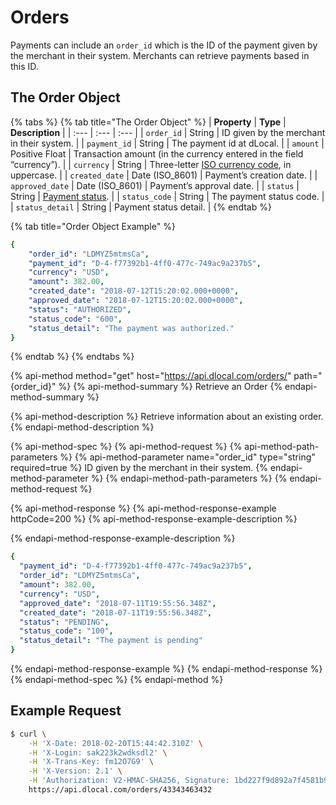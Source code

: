 # Orders

Payments can include an `order_id` which is the ID of the payment given by the merchant in their system. Merchants can retrieve payments based in this ID.

## The Order Object

{% tabs %}
{% tab title="The Order Object" %}
| **Property** | **Type** | **Description** |
| :--- | :--- | :--- |
| `order_id` | String | ID given by the merchant in their system. |
| `payment_id` | String | The payment id at dLocal. |
| `amount` | Positive Float | Transaction amount \(in the currency entered in the field “currency”\). |
| `currency` | String | Three-letter [ISO currency code](https://www.iso.org/iso-4217-currency-codes.html), in uppercase. |
| `created_date` | Date \(ISO\_8601\) | Payment’s creation date. |
| `approved_date` | Date \(ISO\_8601\) | Payment’s approval date. |
| `status` | String | [Payment status](payments/#payment-status-codes). |
| `status_code` | String | The payment status code. |
| `status_detail` | String | Payment status detail. |
{% endtab %}

{% tab title="Order Object Example" %}
```yaml
{
    "order_id": "LDMYZ5mtmsCa",
    "payment_id": "D-4-f77392b1-4ff0-477c-749ac9a237b5",
    "currency": "USD",
    "amount": 382.00,
    "created_date": "2018-07-12T15:20:02.000+0000",
    "approved_date": "2018-07-12T15:20:02.000+0000",
    "status": "AUTHORIZED",
    "status_code": "600",
    "status_detail": "The payment was authorized."
}
```
{% endtab %}
{% endtabs %}

{% api-method method="get" host="https://api.dlocal.com/orders/" path="{order\_id}" %}
{% api-method-summary %}
Retrieve an Order
{% endapi-method-summary %}

{% api-method-description %}
Retrieve information about an existing order.
{% endapi-method-description %}

{% api-method-spec %}
{% api-method-request %}
{% api-method-path-parameters %}
{% api-method-parameter name="order\_id" type="string" required=true %}
ID given by the merchant in their system.
{% endapi-method-parameter %}
{% endapi-method-path-parameters %}
{% endapi-method-request %}

{% api-method-response %}
{% api-method-response-example httpCode=200 %}
{% api-method-response-example-description %}

{% endapi-method-response-example-description %}

```yaml
{
  "payment_id": "D-4-f77392b1-4ff0-477c-749ac9a237b5",
  "order_id": "LDMYZ5mtmsCa",
  "amount": 382.00,
  "currency": "USD",
  "approved_date": "2018-07-11T19:55:56.348Z",
  "created_date": "2018-07-11T19:55:56.348Z",
  "status": "PENDING",
  "status_code": "100",
  "status_detail": "The payment is pending"
}
```
{% endapi-method-response-example %}
{% endapi-method-response %}
{% endapi-method-spec %}
{% endapi-method %}

## Example Request

```bash
$ curl \
    -H 'X-Date: 2018-02-20T15:44:42.310Z' \
    -H 'X-Login: sak223k2wdksdl2' \
    -H 'X-Trans-Key: fm12O7G9' \
    -H 'X-Version: 2.1' \
    -H 'Authorization: V2-HMAC-SHA256, Signature: 1bd227f9d892a7f4581b998c21e353b1686a6bdad5940e7bb6aa596c96e0a6ec' \
    https://api.dlocal.com/orders/43343463432
```

